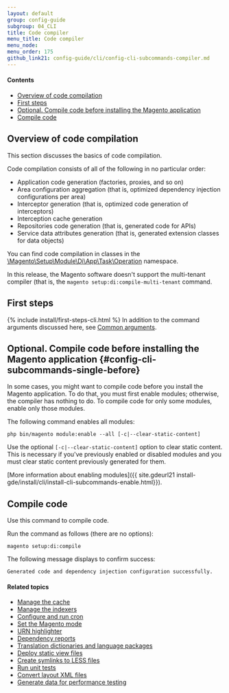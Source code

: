 ```yaml
---
layout: default
group: config-guide
subgroup: 04_CLI
title: Code compiler
menu_title: Code compiler
menu_node: 
menu_order: 175
github_link21: config-guide/cli/config-cli-subcommands-compiler.md
---
```


#### Contents

*	<a href="#config-cli-subcommands-compile-overview">Overview of code compilation</a>
*	<a href="#config-cli-before">First steps</a>
*	[Optional. Compile code before installing the Magento application](#config-cli-subcommands-single-before)
*	<a href="#config-cli-subcommands-single">Compile code</a>

<h2 id="config-cli-subcommands-compile-overview">Overview of code compilation</h2>
<p>This section discusses the basics of code compilation.</p>
<p>Code compilation consists of all of the following in no particular order:</p>
<ul><li>Application code generation (factories, proxies, and so on)</li>
<li>Area configuration aggregation (that is, optimized dependency injection configurations per area)</li>
<li>Interceptor generation (that is, optimized code generation of interceptors)</li>
<li>Interception cache generation</li>
<li>Repositories code generation (that is, generated code for APIs)</li>
<li>Service data attributes generation (that is, generated extension classes for data objects)</li></ul>
<p>You can find code compilation in classes in the <a href="{{ site.mage2000url }}setup/src/Magento/Setup/Module/Di/App/Task/Operation" target="_blank">\Magento\Setup\Module\Di\App\Task\Operation</a> namespace.</p> 

<div class="bs-callout bs-callout-warning">
    <p>In this release, the Magento software doesn't support the multi-tenant compiler (that is, the <code>magento setup:di:compile-multi-tenant</code> command.</p>
</div>

<h2 id="config-cli-before">First steps</h2>
{% include install/first-steps-cli.html %}
In addition to the command arguments discussed here, see <a href="{{ site.gdeurl21 }}config-guide/cli/config-cli-subcommands.html#config-cli-subcommands-common">Common arguments</a>.

## Optional. Compile code before installing the Magento application {#config-cli-subcommands-single-before}
In some cases, you might want to compile code before you install the Magento application. To do that, you must first enable modules; otherwise, the compiler has nothing to do. To compile code for only some modules, enable only those modules.

The following command enables all modules:

	php bin/magento module:enable --all [-c|--clear-static-content]

Use the optional `[-c|--clear-static-content]` option to clear static content. This is necessary if you've previously enabled or disabled modules and you must clear static content previously generated for them.

[More information about enabling modules]({{ site.gdeurl21 install-gde/install/cli/install-cli-subcommands-enable.html}}).

<h2 id="config-cli-subcommands-single">Compile code</h2>
Use this command to compile code. 

Run the command as follows (there are no options):

	magento setup:di:compile

The following message displays to confirm success:

	Generated code and dependency injection configuration successfully.

#### Related topics

*	<a href="{{ site.gdeurl21 }}config-guide/cli/config-cli-subcommands-cache.html">Manage the cache</a>
*	<a href="{{ site.gdeurl21 }}config-guide/cli/config-cli-subcommands-index.html">Manage the indexers</a>
*	<a href="{{ site.gdeurl21 }}config-guide/cli/config-cli-subcommands-cron.html">Configure and run cron</a>
*	<a href="{{ site.gdeurl21 }}config-guide/cli/config-cli-subcommands-mode.html">Set the Magento mode</a>
*	<a href="{{ site.gdeurl21 }}config-guide/cli/config-cli-subcommands-urn.html">URN highlighter</a>
*	<a href="{{ site.gdeurl21 }}config-guide/cli/config-cli-subcommands-depen.html">Dependency reports</a>
*	<a href="{{ site.gdeurl21 }}config-guide/cli/config-cli-subcommands-i18n.html">Translation dictionaries and language packages</a>
*	<a href="{{ site.gdeurl21 }}config-guide/cli/config-cli-subcommands-static-view.html">Deploy static view files</a>
*	<a href="{{ site.gdeurl21 }}config-guide/cli/config-cli-subcommands-less-sass.html">Create symlinks to LESS files</a>
*	<a href="{{ site.gdeurl21 }}config-guide/cli/config-cli-subcommands-test.html">Run unit tests</a>
*	<a href="{{ site.gdeurl21 }}config-guide/cli/config-cli-subcommands-layout-xml.html">Convert layout XML files</a>
*	<a href="{{ site.gdeurl21 }}config-guide/cli/config-cli-subcommands-perf-data.html">Generate data for performance testing</a>
